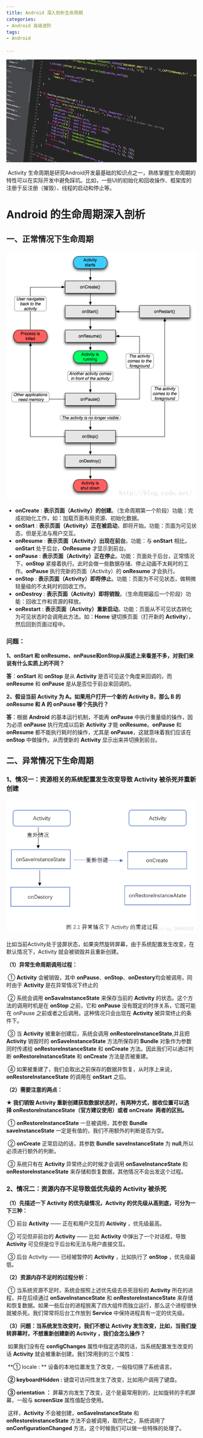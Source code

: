 ```yaml
---
title: Android 深入剖析生命周期
categories: 
- Android 高级进阶
tags: 
- Android

---
```


![liftCircle](/images/生命周期.jpg)

 Activity 生命周期是研究Android开发最基础的知识点之一，熟练掌握生命周期的特性可以在实际开发中避免踩坑。比如，一些UI的初始化和回收操作、框架库的注册于反注册（摧毁）、线程的启动和停止等。 

<!-- more -->

#  Android 的生命周期深入剖析

## 一、正常情况下生命周期

![liftCircle](/images/shengmingzhouqi.png)

- **onCreate** : **表示页面（Activity）的创建**。（生命周期第一个阶段）功能：完成初始化工作，如：加载页面布局资源、初始化数据。
- **onStart** : **表示页面（Activity）正在被启动**，即将开始。功能：页面为可见状态，但是无法与用户交互。
- **onResume** : **表示页面（Activity）出现在前台**。功能：与 **onStart** 相比，**onStart** 处于后台，**OnResume** 才显示到前台。
- **onPause** : **表示页面（Activity）正在停止**。功能：页面处于后台，正常情况下，**onStop** 紧接着执行。此时会做一些数据存储、停止动画不太耗时的工作。**onPause** 执行完新的页面（Activity）的 **onResume** 才会执行。
- **onStop** : **表示页面（Activity）即将停止**。功能：页面为不可见状态，做稍微轻量级的不太耗时的回收工作。
- **onDestroy** : **表示页面（Activity）即将销毁**。（生命周期最后一个阶段）功能：回收工作和资源的释放。
- **onRestart** : **表示页面（Activity）重新启动**。功能：页面从不可见状态转化为可见状态时会调用此方法。如：**Home** 键切换页面（打开新的 **Activity**），然后回到页面过程中。 

### 问题：

**1、onStart 和 onResume、onPause和onStop从描述上来看差不多，对我们来说有什么实质上的不同？**

**答**：**onStart** 和 **onStop** 是从 **Activity** 是否可见这个角度来回调的，而 **onResume** 和 **onPause** 是从是否位于前台来回调的。 

**2、假设当前 Activity 为 A。如果用户打开一个新的 Activity B，那么 B 的 onResume 和 A 的 onPause 哪个先执行？** 

**答**：根据 **Android** 的基本运行机制，不能再 **onPause** 中执行重量级的操作，因为必须 **onPause** 执行完成以后新 **Activity** 才能 **onResume**。**onPause** 和 **onResume**  都不能执行耗时的操作，尤其是 **onPause**，这就意味着我们应该在 **onStop** 中做操作。从而使新的 **Activity** 显示出来并切换到前台。 

## 二、异常情况下生命周期

### 1、情况一：资源相关的系统配置发生改变导致 Activity 被杀死并重新创建

![catchLiftCirecle](/images/yichang.png)

比如当前Activity处于竖屏状态，如果突然旋转屏幕，由于系统配置发生改变，在默认情况下，Activity 就会被销毁并且重新创建。 

**（1）异常生命周期调用过程：** 

​	① **Activity** 会被销毁，其中 **onPause**、**onStop**、**onDestory**均会被调用，同时由于 **Activity** 是在异常情况下终止的

​	② 系统会调用 **onSavaInstanceState** 来保存当前的 **Activity** 的状态。这个方法的调用时机是在 **onStop** 之前，它和 **onPause** 没有既定的时序关系，它既可能在 onPause 之前或者之后调用。这种情况只会出现在 **Activity** 被异常终止的条件下。

​	③ 当 **Activity** 被重新创建后，系统会调用 **onRestoreInstanceState**,并且把 **Activity** 销毁时的 **onSaveInstanceState** 方法所保存的 **Bundle** 对象作为参数同时传递给 **onRestoreInstanceState**  和 **onCreate** 方法。因此我们可以通过判断 **onRestoreInstanceState**  和 **onCreate** 方法是否被重建。

​	④ 如果被重建了，我们会取出之前保存的数据并恢复，从时序上来说，**onRestoreInstanceState**  的调用在 **onStart** 之后。

**（2）需要注意的两点：**

**★ 我们销毁 Activity 重新创建获取数据状态时，有两种方式，接收位置可以选择 onRestoreInstanceState（官方建议使用）或者 onCreate  两者的区别。**

​	① **onRestoreInstanceState**  一旦被调用，其参数 **Bundle** **saveInstanceState** 一定是有值的，我们不用额外的判断是否为空。

​	② **onCreate** 正常启动的话，其参数 **Bundle** **saveInstanceState** 为 **null**,所以必须进行额外的判断。

​	③ 系统只有在 **Activity** 异常终止的时候才会调用 **onSaveInstanceState**  和 **onRestoreInstanceState**  来存储和恢复数据，其他情况不会出发这个过程。

### 2、情况二：资源内存不足导致低优先级的 Activity 被杀死

**（1）先描述一下 Activity 的优先级情况，Activity 的优先级从高到底，可分为一下三种：**

​	① 前台 **Activity** —— 正在和用户交互的 **Activity** ，优先级最高。

​	② 可见但非前台的 **Activity** —— 比如 **Activity** 中弹出了一个对话框，导致 **Activity** 可见但是位于后台和无法与用户直接交互。

​	③ 后台 Activity —— 已经被暂停的 **Activity** ，比如执行了 **onStop** ，优先级最低。

**（2）资源内存不足时的过程分析：** 

​	① 当系统资源不足时，系统会按照上述优先级去杀死目标的 **Activity** 所在的进程，并在后续通过 **onSaveInstanceState** 和 **onRestoreInstanceState** 来存储和恢复数据。如果一些后台的进程脱离了四大组件而独立运行，那么这个进程很快就被杀死。我们常常将后台工作放到 **Service** 中保持进程具有一定的优先级。 

**（3）问题：当系统发生改变时，我们不想让 Activity 发生改变，比如，当我们旋转屏幕时，不想重新创建新的 Activity ，我们会怎么操作？** 

​	如果我们没有在 **configChanges** 属性中指定选项的话，当系统配置发生改变的话 **Activity** 就会被重新创建。我们常用到的三个属性：

​	 **① locale : ** 设备的本地位置发生了改变，一般指切换了系统语言。

​	 **② keyboardHidden :** 键盘可访问性发生了改变，比如用户调用了键盘。

​	 **③ orientation ：** 屏幕方向发生了改变，这个是最常用到的，比如旋转的手机屏幕，一般与 **screenSize** 属性值配合使用。

​	这样，**Activity** 不会被创建，**onSaveInstanceState** 和 **onRestoreInstanceState**  方法不会被调用，取而代之，系统调用了 **onConfigurationChanged** 方法，这个时候我们可以做一些特殊的处理了。

